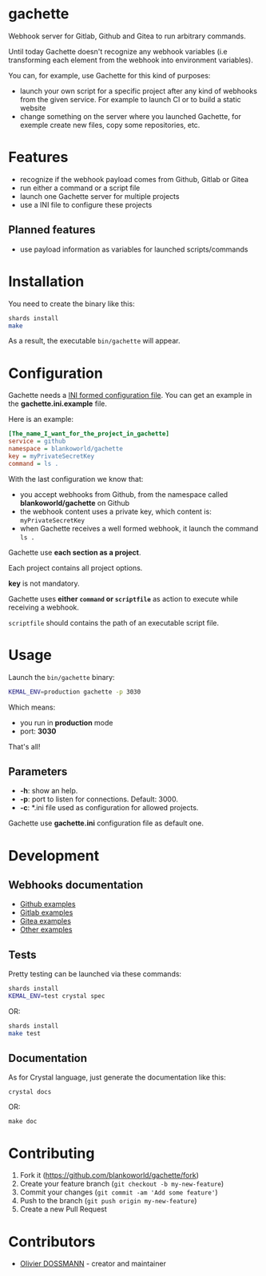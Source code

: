 # gachette

Webhook server for Gitlab, Github and Gitea to run arbitrary commands.

Until today Gachette doesn't recognize any webhook variables (i.e transforming each element from the webhook into environment variables).

You can, for example, use Gachette for this kind of purposes:

* launch your own script for a specific project after any kind of webhooks from the given service. For example to launch CI or to build a static website
* change something on the server where you launched Gachette, for exemple create new files, copy some repositories, etc.

# Features

* recognize if the webhook payload comes from Github, Gitlab or Gitea
* run either a command or a script file
* launch one Gachette server for multiple projects
* use a INI file to configure these projects

## Planned features

* use payload information as variables for launched scripts/commands

# Installation

You need to create the binary like this:

```bash
shards install
make
```

As a result, the executable `bin/gachette` will appear.

# Configuration

Gachette needs a [INI formed configuration file](https://en.wikipedia.org/wiki/INI_file). You can get an example in the **gachette.ini.example** file.

Here is an example:

```ini
[The_name_I_want_for_the_project_in_gachette]
service = github
namespace = blankoworld/gachette
key = myPrivateSecretKey
command = ls .
```

With the last configuration we know that:

  * you accept webhooks from Github, from the namespace called **blankoworld/gachette** on Github
  * the webhook content uses a private key, which content is: `myPrivateSecretKey`
  * when Gachette receives a well formed webhook, it launch the command `ls .`

Gachette use **each section as a project**.

Each project contains all project options.

**key** is not mandatory.

Gachette uses **either `command` or `scriptfile`** as action to execute while receiving a webhook.

`scriptfile` should contains the path of an executable script file.

# Usage

Launch the `bin/gachette` binary:

```bash
KEMAL_ENV=production gachette -p 3030
```

Which means:

  * you run in **production** mode
  * port: **3030**

That's all!

## Parameters

* **-h**: show an help.
* **-p**: port to listen for connections. Default: 3000.
* **-c**: *.ini file used as configuration for allowed projects.

Gachette use **gachette.ini** configuration file as default one.

# Development

## Webhooks documentation

  * [Github examples](https://developer.github.com/v3/activity/events/types/#pushevent)
  * [Gitlab examples](https://docs.gitlab.com/ee/user/project/integrations/webhooks.html#push-events)
  * [Gitea examples](https://docs.gitea.io/en-us/webhooks/)
  * [Other examples](https://github.com/adnanh/webhook/blob/master/docs/Hook-Examples.md)

## Tests

Pretty testing can be launched via these commands:

```bash
shards install
KEMAL_ENV=test crystal spec
```

OR:

```bash
shards install
make test
```

## Documentation

As for Crystal language, just generate the documentation like this:

```
crystal docs
```

OR:

```
make doc
```

# Contributing

1. Fork it (<https://github.com/blankoworld/gachette/fork>)
2. Create your feature branch (`git checkout -b my-new-feature`)
3. Commit your changes (`git commit -am 'Add some feature'`)
4. Push to the branch (`git push origin my-new-feature`)
5. Create a new Pull Request

# Contributors

- [Olivier DOSSMANN](https://github.com/blankoworld) - creator and maintainer
